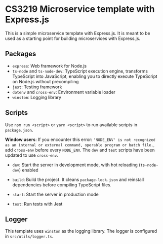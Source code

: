 # CS3219 Microservice template with Express.js
This is a simple microservice template with Express.js. It is meant to be used as a starting point for building microservices with Express.js.

## Packages
- `express`: Web framework for Node.js
- `ts-node` and `ts-node-dev`: TypeScript execution engine, transforms TypeScript into JavaScript, enabling you to directly execute TypeScript on Node.js without precompiling
- `jest`: Testing framework
- `dotenv` and `cross-env`: Environment variable loader
- `winston`: Logging library

## Scripts
Use `npm run <script>` or `yarn <script>` to run available scripts in `package.json`.

**Window users**: If you encounter this error: `'NODE_ENV' is not recognized as an internal or external command, operable program or batch file.`, add `cross-env` before every `NODE_ENV`. The `dev` and `test` scripts have been updated to use `cross-env`.

- `dev`: Start the server in development mode, with hot reloading (`ts-node-dev`) enabled

- `build`: Build the project. It cleans `package-lock.json` and reinstall dependencies before compiling TypeScript files.

- `start`: Start the server in production mode

- `test`: Run tests with Jest

## Logger
This template uses `winston` as the logging library. The logger is configured in `src/utils/logger.ts`.
